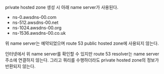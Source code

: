private hosted zone 생성 시 아래 name server가 사용된다.
- ns-0.awsdns-00.com
- ns-512.awsdns-00.net
- ns-1024.awsdns-00.org
- ns-1536.awsdns-00.co.uk

위 name server는 예약되었으며 route 53 public hosted zone에 사용되지 않는다.

인터넷에서 위 name server를 확인할 수 있지만 route 53 resolver는 name server 주소에 연결하지 않는다. 그리고 쿼리를 수행하더라도 private hosted zone의 정보가 반환되지 않는다. 